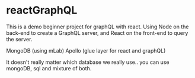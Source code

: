# reactGraphQL
This is a demo beginner project for graphQL with react.
Using Node on the back-end to create a GraphQL server, and React on the front-end to query the server.

MongoDB (using mLab)
Apollo (glue layer for react and graphQL)

It doesn't really matter which database we really use.. you can use mongoDB, sql and mixture of both.

